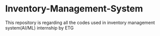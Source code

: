 # Inventory-Management-System
This repository is regarding all the codes used in inventory management system(AI/ML) internship by ETG
